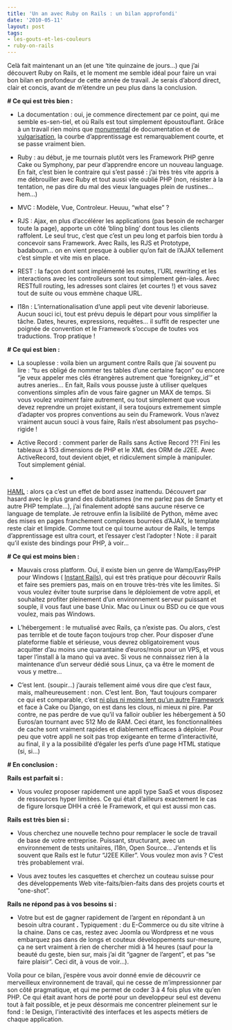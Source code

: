 ```yaml
---
title: 'Un an avec Ruby on Rails : un bilan approfondi'
date: '2010-05-11'
layout: post
tags:
- les-gouts-et-les-couleurs
- ruby-on-rails
---
```


Celà fait maintenant un an (et une ‘tite quinzaine de jours…) que j’ai découvert Ruby on Rails, et le moment me semble idéal pour faire un vrai bon bilan en profondeur de cette année de travail. Je serais d’abord direct, clair et concis, avant de m’étendre un peu plus dans la conclusion.


**# Ce qui est très bien :**


- La documentation : oui, je commence directement par ce point, qui me semble es-sen-tiel, et où Rails est tout simplement époustouflant. Grâce à un travail rien moins que
[monumental](http://api.rubyonrails.org/) de documentation et de
[vulgarisation](http://guides.rubyonrails.org/), la courbe d’apprentissage est remarquablement courte, et se passe vraiment bien.

- Ruby : au début, je me tournais plutôt vers les Framework PHP genre Cake ou Symphony, par peur d’apprendre encore un nouveau language. En fait, c’est bien le contraire qui s’est passé : j’ai très très vite appris à me débrouiller avec Ruby et tout aussi vite oublié PHP (non, résister à la tentation, ne pas dire du mal des vieux languages plein de rustines… hem…)

- MVC : Modèle, Vue, Controleur. Heuuu, “what else” ?

- RJS : Ajax, en plus d’accélérer les applications (pas besoin de recharger toute la page), apporte un côté ‘bling bling’ dont tous les clients raffolent. Le seul truc, c’est que c’est un peu long et parfois bien tordu à concevoir sans Framework. Avec Rails, les RJS et Prototype, badaboum… on en vient presque à oublier qu’on fait de l’AJAX tellement c’est simple et vite mis en place.

- REST : la façon dont sont implémenté les routes, l’URL rewriting et les interactions avec les controlleurs sont tout simplement gén-iales. Avec RESTfull routing, les adresses sont claires (et courtes !) et vous savez tout de suite ou vous emmène chaque URL.

- I18n : L’internationalisation d’une appli peut vite devenir laborieuse. Aucun souci ici, tout est prévu depuis le départ pour vous simplifier la tâche. Dates, heures, expressions, requêtes… il suffit de respecter une poignée de convention et le Framework s’occupe de toutes vos traductions. Trop pratique !


**# Ce qui est bien :**


- La souplesse : voila bien un argument contre Rails que j’ai souvent pu lire : “tu es obligé de nommer tes tables d’une certaine façon” ou encore “je veux appeler mes clés étrangères autrement que ‘foreignkey_id’” et autres aneries… En fait, Rails vous pousse juste à utiliser quelques conventions simples afin de vous faire gagner un MAX de temps. Si vous voulez _vraiment_ faire autrement, ou tout simplement que vous devez reprendre un projet existant, il sera toujours extremement simple d’adapter vos propres conventions au sein du Framework. Vous n’avez vraiment aucun souci à vous faire, Rails n’est absolument pas psycho-rigide !

- Active Record : comment parler de Rails sans Active Record ??! Fini les tableaux à 153 dimensions de PHP et le XML des ORM de J2EE. Avec ActiveRecord, tout devient objet, et ridiculement simple à manipuler. Tout simplement génial.

-
[HAML](http://haml-lang.com/) : alors ça c’est un effet de bord assez inattendu. Découvert par hasard avec le plus grand des dubitatismes (ne me parlez pas de Smarty et autre PHP template…), j’ai finalement adopté sans aucune réserve ce language de template. Je retrouve enfin la lisibilité de Python, même avec des mises en pages franchement complexes bourrées d’AJAX, le template reste clair et limpide. Comme tout ce qui tourne autour de Rails, le temps d’apprentissage est ultra court, et l’essayer c’est l’adopter ! Note : il parait qu’il existe des bindings pour PHP, à voir…


**# Ce qui est moins bien :**


- Mauvais cross platform. Oui, il existe bien un genre de Wamp/EasyPHP pour Windows (
[Instant Rails](http://instantrails.rubyforge.org/wiki/wiki.pl)), qui est très pratique pour découvrir Rails et faire ses premiers pas, mais on en trouve très-très vite les limites. Si vous voulez éviter toute surprise dans le déploiement de votre appli, et souhaitez profiter pleinement d’un environnement serveur puissant et souple, il vous faut une base Unix. Mac ou Linux ou BSD ou ce que vous voulez, mais pas Windows.

- L’hébergement : le mutualisé avec Rails, ça n’existe pas. Ou alors, c’est pas terrible et de toute façon toujours trop cher. Pour disposer d’une plateforme fiable et sérieuse, vous devrez obligatoirement vous acquitter d’au moins une quarantaine d’euros/mois pour un VPS, et vous taper l’install à la mano qui va avec. Si vous ne connaissez rien à la maintenance d’un serveur dédié sous Linux, ça va être le moment de vous y mettre…

- C’est lent. (soupir…) j’aurais tellement aimé vous dire que c’est faux, mais, malheureusement : non. C’est lent. Bon, ‘faut toujours comparer ce qui est comparable, c’est
[ni plus ni moins lent qu’un autre Framework](http://avnetlabs.com/php/php-framework-comparison-benchmarks) et face à Cake ou Django, on est dans les clous, ni mieux ni pire. Par contre, ne pas perdre de vue qu’il va falloir oublier les hébergement à 50 Euros/an tournant avec 512 Mo de RAM. Ceci étant, les fonctionnalitées de cache sont vraiment rapides et diablement efficaces à déploier. Pour peu que votre appli ne soit pas trop exigeante en terme d’interactivité, au final, il y a la possibilité d’égaler les perfs d’une page HTML statique (si, si…)


**# En conclusion :**



**Rails est parfait si :**


- Vous voulez proposer rapidement une appli type SaaS et vous disposez de ressources hyper limitées. Ce qui était d’ailleurs exactement le cas de figure lorsque DHH a créé le Framework, et qui est aussi mon cas.


**Rails est très bien si :**


- Vous cherchez une nouvelle techno pour remplacer le socle de travail de base de votre entreprise. Puissant, structurant, avec un environnement de tests unitaires, I18n, Open Source… J’entends et lis souvent que Rails est le futur “J2EE Killer”. Vous voulez mon avis ? C’est très probablement vrai.

- Vous avez toutes les casquettes et cherchez un couteau suisse pour des développements Web vite-faits/bien-faits dans des projets courts et “one-shot”.


**Rails ne répond pas à vos besoins si :**


- Votre but est de gagner rapidement de l’argent en répondant à un besoin ultra courant
**.**
Typiquement : du E-Commerce ou du site vitrine à la chaine. Dans ce cas, restez avec Joomla ou Wordpress et ne vous embarquez pas dans de longs et couteux développements sur-mesure, ça ne sert vraiment à rien de chercher midi à 14 heures (sauf pour la beauté du geste, bien sur, mais j’ai dit “gagner de l’argent”, et pas “se faire plaisir”. Ceci dit, à vous de voir…).

Voila pour ce bilan, j’espère vous avoir donné envie de découvrir ce merveilleux environnement de travail, qui ne cesse de m’impressionner par son côté pragmatique, et qui me permet de coder 3 à 4 fois plus vite qu’en PHP. Ce qui était avant hors de porté pour un developpeur seul est devenu tout à fait possible, et je peux désormais me concentrer pleinement sur le fond : le Design, l'interactivité des interfaces et les aspects métiers de chaque application.
